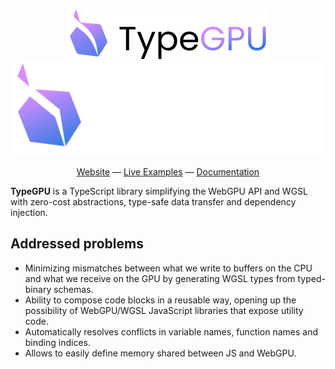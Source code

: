 <div align="center">

![TypeGPU (light mode)](./apps/typegpu-docs/public/typegpu-logo-light.svg#gh-light-mode-only)
![TypeGPU (dark mode)](./apps/typegpu-docs/public/typegpu-logo-dark.svg#gh-dark-mode-only)

[Website](https://docs.swmansion.com/typegpu) — [Live Examples](https://docs.swmansion.com/typegpu/examples) — [Documentation](https://docs.swmansion.com/typegpu/guides/getting-started)

</div>

**TypeGPU** is a TypeScript library simplifying the WebGPU API and WGSL with zero-cost abstractions, type-safe data transfer and dependency injection.

## Addressed problems

- Minimizing mismatches between what we write to buffers on the CPU and what we receive on the GPU by generating WGSL types from typed-binary schemas.
- Ability to compose code blocks in a reusable way, opening up the possibility of WebGPU/WGSL JavaScript libraries that expose utility code.
- Automatically resolves conflicts in variable names, function names and binding indices.
- Allows to easily define memory shared between JS and WebGPU.
